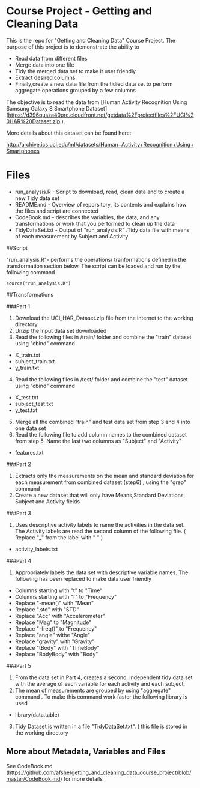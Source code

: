 # Course Project - Getting and Cleaning Data

This is the repo for "Getting and Cleaning Data" Course Project. The purpose of this project is to demonstrate the ability to

- Read data from different files
- Merge data into one file 
- Tidy the merged data set to make it user friendly
- Extract desired columns 
- Finally,create a new data file from the tidied data set to perform aggregate operations grouped by a few columns

The objective is to read the data from [Human Activity Recognition Using Samsung Galaxy S Smartphone Dataset] (https://d396qusza40orc.cloudfront.net/getdata%2Fprojectfiles%2FUCI%20HAR%20Dataset.zip ). 

More details about this dataset can be found here:

http://archive.ics.uci.edu/ml/datasets/Human+Activity+Recognition+Using+Smartphones 

# Files

* run_analysis.R - Script to download, read, clean data and to create a new Tidy data set
* README.md - Overview of reporsitory, its contents and explains how the files and script are connected
* CodeBook.md - describes the variables, the data, and any transformations or work that you performed to clean up the data
* TidyDataSet.txt - Output of "run_analysis.R" .Tidy data file with means of each measurement by Subject and Activity

##Script

"run_analysis.R"- performs the operations/ tranformations defined in the transformation section below. The script can be loaded and run by the following command

```
source("run_analysis.R")
```
##Transformations

###Part 1
1. Download the UCI_HAR_Dataset.zip file from the internet to the working directory
2. Unzip the input data set downloaded
3. Read the following files in /train/ folder and combine the "train" dataset using "cbind" command
  - X_train.txt
  - subject_train.txt
  - y_train.txt
4. Read the following files in /test/ folder and combine the "test" dataset using "cbind" command
  - X_test.txt
  - subject_test.txt
  - y_test.txt
5. Merge all the combined "train" and test data set from step 3 and 4 into one data set
6. Read the following file to add column names to the combined dataset from step 5. Name  the last two columns as "Subject" and "Activity"
  - features.txt

###Part 2
1. Extracts only the measurements on the mean and standard deviation for each measurement from combined dataset (step6) , using the "grep" command
2. Create a new dataset that will only have Means,Standard Deviations, Subject and Activity fields

###Part 3
1. Uses descriptive activity labels to name the activities in the data set. The Activity labels are read the second column of the following file. ( Replace "_" from the label with " " )
- activity_labels.txt
 
###Part 4
1. Appropriately labels the data set with descriptive variable names. The following has been replaced to make data user friendly
  - Columns starting with "t" to "Time"
  - Columns starting with "f" to "Frequency"
  - Replace "-mean()" with "Mean"
  - Replace ".std" with "STD"
  - Replace "Acc" with "Accelerometer"
  - Replace "Mag" to "Magnitude"
  - Replace "-freq()" to "Frequency"
  - Replace "angle" withe "Angle"
  - Replace "gravity" with "Gravity"
  - Replace "tBody" with "TimeBody"
  - Replace "BodyBody" with "Body"

###Part 5
1. From the data set in Part 4, creates a second, independent tidy data set with the average of each variable for each activity and each subject.
2. The mean of measurements are grouped by using "aggregate" command . To make this command work faster the following library is used 
  - library(data.table)
3. Tidy Dataset is written in a file "TidyDataSet.txt". ( this file is stored in the working directory

## More about Metadata, Variables and Files

See CodeBook.md (https://github.com/afshe/getting_and_cleaning_data_course_project/blob/master/CodeBook.md) for more details
